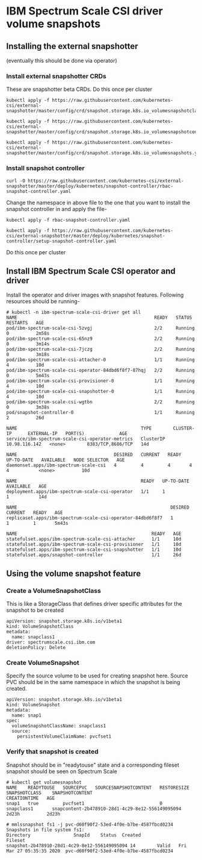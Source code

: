 # IBM Spectrum Scale CSI driver volume snapshots

## Installing the external snapshotter
(eventually this should be done via operator)

### Install external snapshotter CRDs

These are snapshotter beta CRDs. Do this once per cluster

   ```
   kubectl apply -f https://raw.githubusercontent.com/kubernetes-csi/external-snapshotter/master/config/crd/snapshot.storage.k8s.io_volumesnapshotclasses.yaml

   kubectl apply -f https://raw.githubusercontent.com/kubernetes-csi/external-snapshotter/master/config/crd/snapshot.storage.k8s.io_volumesnapshotcontents.yaml

   kubectl apply -f https://raw.githubusercontent.com/kubernetes-csi/external-snapshotter/master/config/crd/snapshot.storage.k8s.io_volumesnapshots.yaml
   ```

### Install snapshot controller

   ```
   curl -O https://raw.githubusercontent.com/kubernetes-csi/external-snapshotter/master/deploy/kubernetes/snapshot-controller/rbac-snapshot-controller.yaml
   ```

Change the namespace in above file to the one that you want to install the snapshot controller in and apply the file-
   ```
   kubectl apply -f rbac-snapshot-controller.yaml

   kubectl apply -f https://raw.githubusercontent.com/kubernetes-csi/external-snapshotter/master/deploy/kubernetes/snapshot-controller/setup-snapshot-controller.yaml
   ```

Do this once per cluster

## Install IBM Spectrum Scale CSI operator and driver

Install the operator and driver images with snapshot features. Following resources should be running-

   ```
   # kubectl -n ibm-spectrum-scale-csi-driver get all
   NAME                                                   READY   STATUS    RESTARTS   AGE
   pod/ibm-spectrum-scale-csi-5zvgj                       2/2     Running   0          2m58s
   pod/ibm-spectrum-scale-csi-65nz9                       2/2     Running   0          3m14s
   pod/ibm-spectrum-scale-csi-7jczg                       2/2     Running   0          3m18s
   pod/ibm-spectrum-scale-csi-attacher-0                  1/1     Running   4          10d
   pod/ibm-spectrum-scale-csi-operator-84dbd6f8f7-87hqj   2/2     Running   0          5m43s
   pod/ibm-spectrum-scale-csi-provisioner-0               1/1     Running   4          10d
   pod/ibm-spectrum-scale-csi-snapshotter-0               1/1     Running   4          10d
   pod/ibm-spectrum-scale-csi-wgtbn                       2/2     Running   0          3m38s
   pod/snapshot-controller-0                              1/1     Running   2          26d

   NAME                                              TYPE        CLUSTER-IP      EXTERNAL-IP   PORT(S)             AGE
   service/ibm-spectrum-scale-csi-operator-metrics   ClusterIP   10.98.116.142   <none>        8383/TCP,8686/TCP   14d

   NAME                                    DESIRED   CURRENT   READY   UP-TO-DATE   AVAILABLE   NODE SELECTOR   AGE
   daemonset.apps/ibm-spectrum-scale-csi   4         4         4       4            4           <none>          10d

   NAME                                              READY   UP-TO-DATE   AVAILABLE   AGE
   deployment.apps/ibm-spectrum-scale-csi-operator   1/1     1            1           14d

   NAME                                                         DESIRED   CURRENT   READY   AGE
   replicaset.apps/ibm-spectrum-scale-csi-operator-84dbd6f8f7   1         1         1       5m43s

   NAME                                                  READY   AGE
   statefulset.apps/ibm-spectrum-scale-csi-attacher      1/1     10d
   statefulset.apps/ibm-spectrum-scale-csi-provisioner   1/1     10d
   statefulset.apps/ibm-spectrum-scale-csi-snapshotter   1/1     10d
   statefulset.apps/snapshot-controller                  1/1     26d

   ```

## Using the volume snapshot feature

### Create a VolumeSnapshotClass
This is like a StorageClass that defines driver specific attributes for the snapshot to be created

   ```
   apiVersion: snapshot.storage.k8s.io/v1beta1
   kind: VolumeSnapshotClass
   metadata:
     name: snapclass1
   driver: spectrumscale.csi.ibm.com
   deletionPolicy: Delete
   ```

### Create VolumeSnapshot
Specify the source volume to be used for creating snapshot here. Source PVC should be in the same namespace in which the snapshot is being created.

   ```
   apiVersion: snapshot.storage.k8s.io/v1beta1
   kind: VolumeSnapshot
   metadata:
     name: snap1
   spec:
     volumeSnapshotClassName: snapclass1
     source:
       persistentVolumeClaimName: pvcfset1

   ```

### Verify that snapshot is created
Snapshot should be in "readytouse" state and a corresponding fileset snapshot should be seen on Spectrum Scale

   ```
   # kubectl get volumesnapshot
   NAME    READYTOUSE   SOURCEPVC   SOURCESNAPSHOTCONTENT   RESTORESIZE   SNAPSHOTCLASS    SNAPSHOTCONTENT                                    CREATIONTIME   AGE
snap1   true         pvcfset1                            0             snapclass1       snapcontent-2b478910-28d1-4c29-8e12-556149095094   2d23h          2d23h

   # mmlssnapshot fs1 -j pvc-d60f90f2-53ed-4f0e-b7be-4587fbcd0234
   Snapshots in file system fs1:
   Directory                SnapId    Status  Created                   Fileset
   snapshot-2b478910-28d1-4c29-8e12-556149095094 14        Valid   Fri Mar 27 05:35:35 2020  pvc-d60f90f2-53ed-4f0e-b7be-4587fbcd0234

   ```
